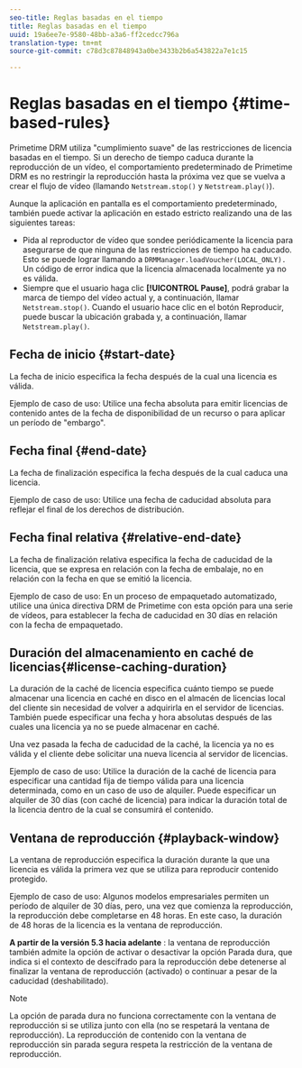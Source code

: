 ```yaml
---
seo-title: Reglas basadas en el tiempo
title: Reglas basadas en el tiempo
uuid: 19a6ee7e-9580-48bb-a3a6-ff2cedcc796a
translation-type: tm+mt
source-git-commit: c78d3c87848943a0be3433b2b6a543822a7e1c15

---
```



# Reglas basadas en el tiempo {#time-based-rules}

Primetime DRM utiliza &quot;cumplimiento suave&quot; de las restricciones de licencia basadas en el tiempo. Si un derecho de tiempo caduca durante la reproducción de un vídeo, el comportamiento predeterminado de Primetime DRM es no restringir la reproducción hasta la próxima vez que se vuelva a crear el flujo de vídeo (llamando `Netstream.stop()` y `Netstream.play()`).

Aunque la aplicación en pantalla es el comportamiento predeterminado, también puede activar la aplicación en estado estricto realizando una de las siguientes tareas:

* Pida al reproductor de vídeo que sondee periódicamente la licencia para asegurarse de que ninguna de las restricciones de tiempo ha caducado. Esto se puede lograr llamando a `DRMManager.loadVoucher(LOCAL_ONLY).` Un código de error indica que la licencia almacenada localmente ya no es válida.
* Siempre que el usuario haga clic **[!UICONTROL Pause]**, podrá grabar la marca de tiempo del vídeo actual y, a continuación, llamar `Netstream.stop()`. Cuando el usuario hace clic en el botón Reproducir, puede buscar la ubicación grabada y, a continuación, llamar `Netstream.play()`.

## Fecha de inicio {#start-date}

La fecha de inicio especifica la fecha después de la cual una licencia es válida.

Ejemplo de caso de uso: Utilice una fecha absoluta para emitir licencias de contenido antes de la fecha de disponibilidad de un recurso o para aplicar un período de &quot;embargo&quot;.

## Fecha final {#end-date}

La fecha de finalización especifica la fecha después de la cual caduca una licencia.

Ejemplo de caso de uso: Utilice una fecha de caducidad absoluta para reflejar el final de los derechos de distribución.

## Fecha final relativa {#relative-end-date}

La fecha de finalización relativa especifica la fecha de caducidad de la licencia, que se expresa en relación con la fecha de embalaje, no en relación con la fecha en que se emitió la licencia.

Ejemplo de caso de uso: En un proceso de empaquetado automatizado, utilice una única directiva DRM de Primetime con esta opción para una serie de vídeos, para establecer la fecha de caducidad en 30 días en relación con la fecha de empaquetado.

## Duración del almacenamiento en caché de licencias{#license-caching-duration}

La duración de la caché de licencia especifica cuánto tiempo se puede almacenar una licencia en caché en disco en el almacén de licencias local del cliente sin necesidad de volver a adquirirla en el servidor de licencias. También puede especificar una fecha y hora absolutas después de las cuales una licencia ya no se puede almacenar en caché.

Una vez pasada la fecha de caducidad de la caché, la licencia ya no es válida y el cliente debe solicitar una nueva licencia al servidor de licencias.

Ejemplo de caso de uso: Utilice la duración de la caché de licencia para especificar una cantidad fija de tiempo válida para una licencia determinada, como en un caso de uso de alquiler. Puede especificar un alquiler de 30 días (con caché de licencia) para indicar la duración total de la licencia dentro de la cual se consumirá el contenido.

## Ventana de reproducción {#playback-window}

La ventana de reproducción especifica la duración durante la que una licencia es válida la primera vez que se utiliza para reproducir contenido protegido.

Ejemplo de caso de uso: Algunos modelos empresariales permiten un período de alquiler de 30 días, pero, una vez que comienza la reproducción, la reproducción debe completarse en 48 horas. En este caso, la duración de 48 horas de la licencia es la ventana de reproducción.

**A partir de la versión 5.3 hacia adelante** : la ventana de reproducción también admite la opción de activar o desactivar la opción Parada dura, que indica si el contexto de descifrado para la reproducción debe detenerse al finalizar la ventana de reproducción (activado) o continuar a pesar de la caducidad (deshabilitado).

>[!NOTE]
>
>La opción de parada dura no funciona correctamente con la ventana de reproducción si se utiliza junto con ella (no se respetará la ventana de reproducción). La reproducción de contenido con la ventana de reproducción sin parada segura respeta la restricción de la ventana de reproducción.